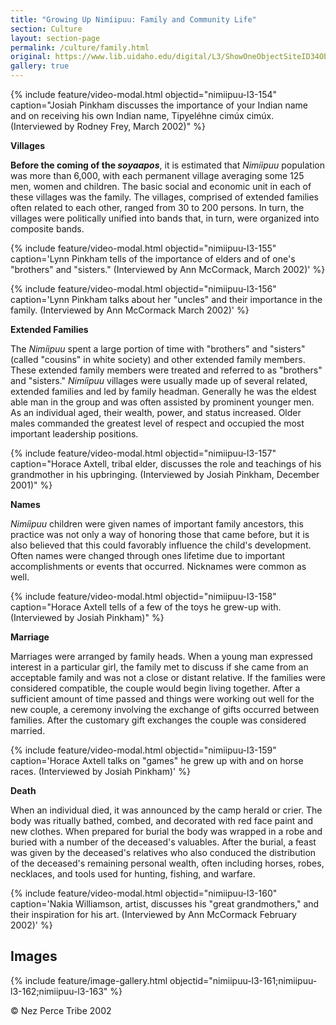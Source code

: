 ```yaml
---
title: "Growing Up Nimíipuu: Family and Community Life"
section: Culture
layout: section-page
permalink: /culture/family.html
original: https://www.lib.uidaho.edu/digital/L3/ShowOneObjectSiteID34ObjectID94.html
gallery: true
---
```


{% include feature/video-modal.html objectid="nimiipuu-l3-154" caption="Josiah Pinkham discusses the importance of your Indian name and on receiving his own Indian name, Tipyeléhne cimúx cimúx. (Interviewed by Rodney Frey, March 2002)" %}

**Villages**

**Before the coming of the _soyaapos_**, it is estimated that _Nimíipuu_ population was more than 6,000, with each permanent village averaging some 125 men, women and children. The basic social and economic unit in each of these villages was the family. The villages, comprised of extended families often related to each other, ranged from 30 to 200 persons. In turn, the villages were politically unified into bands that, in turn, were organized into composite bands.

{% include feature/video-modal.html objectid="nimiipuu-l3-155" caption='Lynn Pinkham tells of the importance of elders and of one\'s "brothers" and "sisters." (Interviewed by Ann McCormack, March 2002)' %}

{% include feature/video-modal.html objectid="nimiipuu-l3-156" caption='Lynn Pinkham talks about her "uncles" and their importance in the family. (Interviewed by Ann McCormack March 2002)' %}

**Extended Families**

The _Nimíipuu_ spent a large portion of time with "brothers" and "sisters" (called "cousins" in white society) and other extended family members. These extended family members were treated and referred to as "brothers" and "sisters." _Nimíipuu_ villages were usually made up of several related, extended families and led by family headman. Generally he was the eldest able man in the group and was often assisted by prominent younger men. As an individual aged, their wealth, power, and status increased. Older males commanded the greatest level of respect and occupied the most important leadership positions.

{% include feature/video-modal.html objectid="nimiipuu-l3-157" caption="Horace Axtell, tribal elder, discusses the role and teachings of his grandmother in his upbringing. (Interviewed by Josiah Pinkham, December 2001)" %}

**Names**

_Nimíipuu_ children were given names of important family ancestors, this practice was not only a way of honoring those that came before, but it is also believed that this could favorably influence the child's development. Often names were changed through ones lifetime due to important accomplishments or events that occurred. Nicknames were common as well.

{% include feature/video-modal.html objectid="nimiipuu-l3-158" caption="Horace Axtell tells of a few of the toys he grew-up with. (Interviewed by Josiah Pinkham)" %}

**Marriage**

Marriages were arranged by family heads. When a young man expressed interest in a particular girl, the family met to discuss if she came from an acceptable family and was not a close or distant relative. If the families were considered compatible, the couple would begin living together. After a sufficient amount of time passed and things were working out well for the new couple, a ceremony involving the exchange of gifts occurred between families. After the customary gift exchanges the couple was considered married.

{% include feature/video-modal.html objectid="nimiipuu-l3-159" caption='Horace Axtell talks on "games" he grew up with and on horse races. (Interviewed by Josiah Pinkham)' %}

**Death**

When an individual died, it was announced by the camp herald or crier. The body was ritually bathed, combed, and decorated with red face paint and new clothes. When prepared for burial the body was wrapped in a robe and buried with a number of the deceased's valuables. After the burial, a feast was given by the deceased's relatives who also conduced the distribution of the deceased's remaining personal wealth, often including horses, robes, necklaces, and tools used for hunting, fishing, and warfare.

{% include feature/video-modal.html objectid="nimiipuu-l3-160" caption='Nakia Williamson, artist, discusses his "great grandmothers," and their inspiration for his art. (Interviewed by Ann McCormack February 2002)' %}

## Images

{% include feature/image-gallery.html objectid="nimiipuu-l3-161;nimiipuu-l3-162;nimiipuu-l3-163" %}

© Nez Perce Tribe 2002
